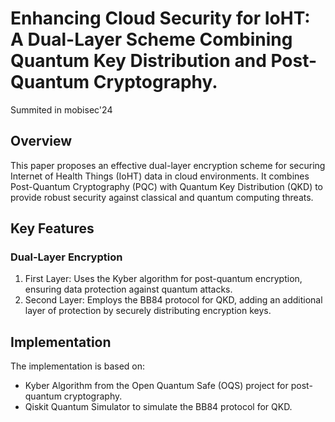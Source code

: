 # Enhancing Cloud Security for IoHT: A Dual-Layer Scheme Combining Quantum Key Distribution and Post-Quantum Cryptography. 
Summited in mobisec'24


## Overview
This paper proposes an effective dual-layer encryption scheme for securing Internet of Health Things (IoHT) data in cloud environments. It combines Post-Quantum Cryptography (PQC) with Quantum Key Distribution (QKD) to provide robust security against classical and quantum computing threats.

## Key Features

### Dual-Layer Encryption
1) First Layer: Uses the Kyber algorithm for post-quantum encryption, ensuring data protection against quantum attacks.
2) Second Layer: Employs the BB84 protocol for QKD, adding an additional layer of protection by securely distributing encryption keys.

## Implementation
The implementation is based on:
- Kyber Algorithm from the Open Quantum Safe (OQS) project for post-quantum cryptography.
- Qiskit Quantum Simulator to simulate the BB84 protocol for QKD.

